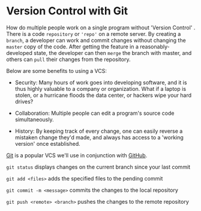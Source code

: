 
# Version Control with Git

How do multiple people work on a single program without 
'Version Control' . There is a code `repository` or `'repo'` on a remote server. By creating a `branch`, a developer can work and commit changes without changing the `master` copy of the code. After getting the feature in a reasonably-developed state, the developer can then `merge` the branch with master, and others can `pull` their changes from the repository.


Below are some benefits to using a VCS:

- Security: Many hours of work goes into developing software, and it is thus highly valuable to a company or organization. What if a laptop is stolen, or a hurricane floods the data center, or hackers wipe your hard drives?

- Collaboration: Multiple people can edit a program's source code simultaneously.

- History: By keeping track of every change, one can easily reverse a mistaken change they'd made, and always has access to a 'working version' once established.


[Git](https://git-scm.com/downloads) is a popular VCS we'll use in conjunction with [GitHub](https://github.com/).


`git status` displays changes on the current branch since your last commit

`git add <files>` adds the specified files to the pending commit

`git commit -m <message>` commits the changes to the local repository

`git push <remote> <branch>` pushes the changes to the remote repository
